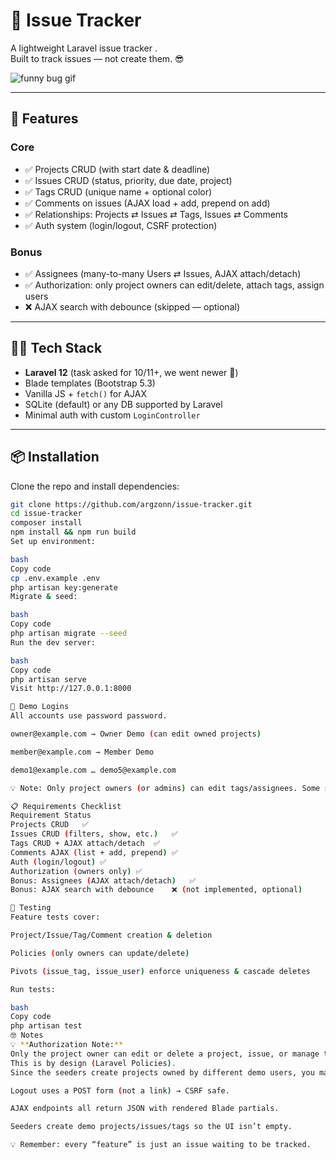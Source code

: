 # 🐛 Issue Tracker

A lightweight Laravel issue tracker .  
Built to track issues — not create them. 😎

![funny bug gif](https://media.giphy.com/media/l41YtZOb9EUABnuqA/giphy.gif)

---

## 🚀 Features

### Core
- ✅ Projects CRUD (with start date & deadline)
- ✅ Issues CRUD (status, priority, due date, project)
- ✅ Tags CRUD (unique name + optional color)
- ✅ Comments on issues (AJAX load + add, prepend on add)
- ✅ Relationships: Projects ⇄ Issues ⇄ Tags, Issues ⇄ Comments
- ✅ Auth system (login/logout, CSRF protection)

### Bonus
- ✅ Assignees (many-to-many Users ⇄ Issues, AJAX attach/detach)
- ✅ Authorization: only project owners can edit/delete, attach tags, assign users
- ❌ AJAX search with debounce (skipped — optional)

---

## 🧑‍💻 Tech Stack

- **Laravel 12** (task asked for 10/11+, we went newer 🚀)
- Blade templates (Bootstrap 5.3)
- Vanilla JS + `fetch()` for AJAX
- SQLite (default) or any DB supported by Laravel
- Minimal auth with custom `LoginController`

---

## 📦 Installation

Clone the repo and install dependencies:

```bash
git clone https://github.com/argzonn/issue-tracker.git
cd issue-tracker
composer install
npm install && npm run build
Set up environment:

bash
Copy code
cp .env.example .env
php artisan key:generate
Migrate & seed:

bash
Copy code
php artisan migrate --seed
Run the dev server:

bash
Copy code
php artisan serve
Visit http://127.0.0.1:8000

🔑 Demo Logins
All accounts use password password.

owner@example.com → Owner Demo (can edit owned projects)

member@example.com → Member Demo

demo1@example.com … demo5@example.com

💡 Note: Only project owners (or admins) can edit tags/assignees. Some seeded projects belong to Member Demo, so buttons may be hidden when logged in as Owner Demo.

📋 Requirements Checklist
Requirement	Status
Projects CRUD	✅
Issues CRUD (filters, show, etc.)	✅
Tags CRUD + AJAX attach/detach	✅
Comments AJAX (list + add, prepend)	✅
Auth (login/logout)	✅
Authorization (owners only)	✅
Bonus: Assignees (AJAX attach/detach)	✅
Bonus: AJAX search with debounce	❌ (not implemented, optional)

🧪 Testing
Feature tests cover:

Project/Issue/Tag/Comment creation & deletion

Policies (only owners can update/delete)

Pivots (issue_tag, issue_user) enforce uniqueness & cascade deletes

Run tests:

bash
Copy code
php artisan test
🤓 Notes
💡 **Authorization Note:**  
Only the project owner can edit or delete a project, issue, or manage tags/assignees.  
This is by design (Laravel Policies).  
Since the seeders create projects owned by different demo users, you may not see edit/delete buttons on every project unless you log in as its owner.

Logout uses a POST form (not a link) → CSRF safe.

AJAX endpoints all return JSON with rendered Blade partials.

Seeders create demo projects/issues/tags so the UI isn’t empty.

💡 Remember: every “feature” is just an issue waiting to be tracked. 
